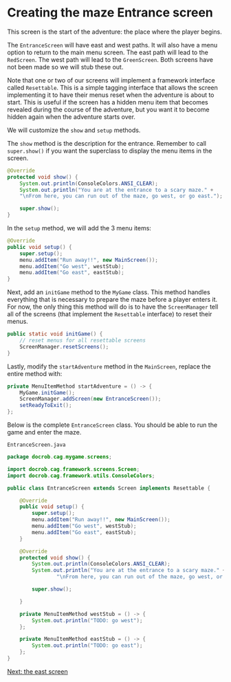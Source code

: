 # Creating the maze Entrance screen

This screen is the start of the adventure: the place where the player begins.

The `EntranceScreen` will have east and west paths. It will also have a menu option to return to the main menu screen. The east path will lead to the `RedScreen`. The west path will lead to the `GreenScreen`. Both screens have not been made so we will stub these out.

Note that one or two of our screens will implement a framework interface called `Resettable`. This is a simple tagging interface that allows the screen implementing it to have their menus reset when the adventure is about to start. This is useful if the screen has a hidden menu item that becomes revealed during the course of the adventure, but you want it to become hidden again when the adventure starts over. 

We will customize the `show` and `setup` methods.

The `show` method is the description for the entrance. Remember to call `super.show()` if you want the superclass to display the menu items in the screen.
```java
@Override
protected void show() {
    System.out.println(ConsoleColors.ANSI_CLEAR);
    System.out.println("You are at the entrance to a scary maze." +
    "\nFrom here, you can run out of the maze, go west, or go east.");

    super.show();
}
```

In the `setup` method, we will add the 3 menu items:
```java
@Override
public void setup() {
    super.setup();
    menu.addItem("Run away!!", new MainScreen());
    menu.addItem("Go west", westStub);
    menu.addItem("Go east", eastStub);
}
```

Next, add an `initGame` method to the `MyGame` class. This method handles everything that is necessary to prepare the maze before a player enters it. For now, the only thing this method will do is to have the `ScreenManager` tell all of the screens (that implement the `Resettable` interface) to reset their menus.
```java
public static void initGame() {
    // reset menus for all resettable screens
    ScreenManager.resetScreens();
}
```

Lastly, modify the `startAdventure` method in the `MainScreen`, replace the entire method with:
```java
private MenuItemMethod startAdventure = () -> {
    MyGame.initGame();
    ScreenManager.addScreen(new EntranceScreen());
    setReadyToExit();
};
```

Below is the complete `EntranceScreen` class. You should be able to run the game and enter the maze.

`EntranceScreen.java`

```java
package docrob.cag.mygame.screens;

import docrob.cag.framework.screens.Screen;
import docrob.cag.framework.utils.ConsoleColors;

public class EntranceScreen extends Screen implements Resettable {

    @Override
    public void setup() {
        super.setup();
        menu.addItem("Run away!!", new MainScreen());
        menu.addItem("Go west", westStub);
        menu.addItem("Go east", eastStub);
    }

    @Override
    protected void show() {
        System.out.println(ConsoleColors.ANSI_CLEAR);
        System.out.println("You are at the entrance to a scary maze." +
                "\nFrom here, you can run out of the maze, go west, or go east.");

        super.show();

    }

    private MenuItemMethod westStub = () -> {
        System.out.println("TODO: go west");
    };

    private MenuItemMethod eastStub = () -> {
        System.out.println("TODO: go east");
    };
}
```

[Next: the east screen](eastscreen.md)